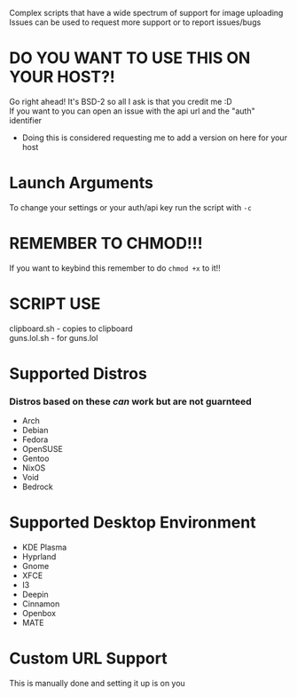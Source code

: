 Complex scripts that have a wide spectrum of support for image uploading  
Issues can be used to request more support or to report issues/bugs  

# DO YOU WANT TO USE THIS ON YOUR HOST?!  
Go right ahead! It's BSD-2 so all I ask is that you credit me :D  
If you want to you can open an issue with the api url and the "auth" identifier  
- Doing this is considered requesting me to add a version on here for your host  

# Launch Arguments  
To change your settings or your auth/api key run the script with `-c`  

# REMEMBER TO CHMOD!!!  
If you want to keybind this remember to do `chmod +x` to it!!  

# SCRIPT USE  
clipboard.sh - copies to clipboard  
guns.lol.sh - for guns.lol  

# Supported Distros  
### Distros based on these *can* work but are not guarnteed
- Arch  
- Debian  
- Fedora
- OpenSUSE
- Gentoo
- NixOS
- Void
- Bedrock

# Supported Desktop Environment  
- KDE Plasma  
- Hyprland  
- Gnome  
- XFCE  
- I3
- Deepin
- Cinnamon
- Openbox
- MATE  

# Custom URL Support  
This is manually done and setting it up is on you  
